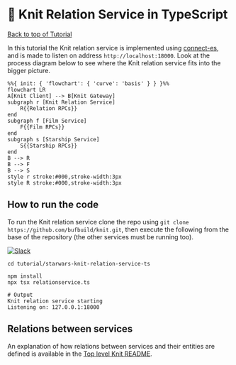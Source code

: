 # 🧶 Knit Relation Service in TypeScript

[Back to top of Tutorial]

In this tutorial the Knit relation service is implemented using [connect-es],
and is made to listen on address `http://localhost:18000`. Look at the process
diagram below to see where the Knit relation service fits into the bigger
picture. 

```mermaid
%%{ init: { 'flowchart': { 'curve': 'basis' } } }%%
flowchart LR
A[Knit Client] --> B[Knit Gateway]
subgraph r [Knit Relation Service]
    R{{Relation RPCs}}
end
subgraph f [Film Service]
    F{{Film RPCs}}
end
subgraph s [Starship Service]
    S{{Starship RPCs}}
end
B --> R
B --> F
B --> S
style r stroke:#000,stroke-width:3px
style R stroke:#000,stroke-width:3px
```

## How to run the code
To run the Knit relation service clone the repo using `git clone https://github.com/bufbuild/knit.git`,
then execute the following from the base of the repository (the other services must be running too).

[![Slack](https://img.shields.io/badge/if_you_need_help_talk_to_us_in_slack-buf-%23e01563)][badges_slack]
```
cd tutorial/starwars-knit-relation-service-ts

npm install
npx tsx relationservice.ts

# Output
Knit relation service starting
Listening on: 127.0.0.1:18000
```

## Relations between services
An explanation of how relations between services and their entities are
defined is available in the [Top level Knit README].

[Top level Knit README]: https://github.com/bufbuild/knit#relations-between-services
[Back to top of Tutorial]: /tutorial
[github.com/bufbuild/knit]: https://github.com/bufbuild/knit
[connect-es]: https://github.com/bufbuild/connect-es
[badges_slack]: https://buf.build/links/slack